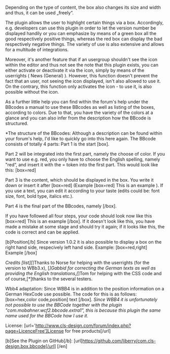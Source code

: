 Depending on the type of content, the box also changes its size and width and thus, it can be used „freely“.

The plugin allows the user to highlight certain things via a box. Accordingly, e.g. developers can use this plugin in order to let the version number be displayed handily or you can emphasize by means of a green box all the good respectively positive things, whereas the red box can display the bad respectively negative things. The variety of use is also extensive and allows for a multitude of integrations.

Moreover, it's another feature that if an usergroup shouldn't see the icon within the editor and thus not see the note that this plugin exists, you can either activate or deactivate it via the icon, simply by means of the userrights ( News (General) ). However, this function doesn't prevent the fact that an user, not seeing the icon displayed, isn't also allowed to use it. On the contrary, this function only activates the icon - to use it, is also possible without the icon.

As a further little help you can find within the forum's help under the BBcodes a manual to use these BBcodes as well as listing of the boxes, according to colors. Due to that, you have the variety of the colors at a glance and you can also infer from the description how the BBcode is structured.

*The structure of the BBcodes:
Although a description can be found within your forum's help, I'd like to quickly go into this here again. The BBcode consists of totally 4 parts: 
Part 1 is the start [box].

Part 2 will be integrated into the first part, namely the choose of color. If you want to use e.g. red, you only have to choose the English spelling, namely "red“, and insert it with the = token into the first part. This would look like this: [box=red]

Part 3 is the content, which should be displayed in the box. You write it down or insert it after [box=red] (Example [box=red] This is an example ). If you use a text, you can edit it according to your taste (edits could be: font size, font, bold type, italics etc.).

Part 4 is the final part of the BBcodes, namely [/box].

If you have followed all four steps, your code should look now like this [box=red] This is an example [/box]. If it doesn't look like this, you have made a mistake at some stage and should try it again; if it looks like this, the code is correct and can be applied.


[b]Position[/b]
Since version 1.0.2 it is also possible to display a box on the right hand side, respecively left hand side. Example: [box=red,right] Example [/box]


*Credits
[list][*]Thanks to Norse for helping with the userrights (for the version to WBb3.x),
[*]Gabbid for correcting the German texts as well as providing the English translations,[*]Tom for helping with the CSS code and of course,[*]thanks to the several testers.

Wbb4 adaptation: 
Since WBB4 is in addition to the position information on a German HexCode use possible. The code for this is as follows: [box=hex,color code,position] text [/box].
*Since WBB4 it is unfortunately not possible to use the BBCode together with the plugin "com.mobahner.wcf2.bbcode.extra1", this is because this plugin the same name used for the BBCode how I use it.*

License: [url='http://www.cls-design.com/forum/index.php?page=LicenceFree']License for free products[/url]

[b]See the Plugin on GitHub[/b]: [url]https://github.com/liberry/com.cls-design.box.bbcode[/url]
[/en]
